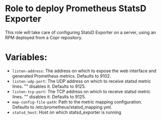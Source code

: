 Role to deploy Prometheus StatsD Exporter
=========================================

This role will take care of configuring StatsD Exporter on a server, using an
RPM deployed from a Copr repository.

# Variables:

* `listen-address`:  The address on which to expose the web interface and
                     generated Prometheus metrics. Defaults to 9102.
* `listen-udp-port`: The UDP address on which to receive statsd metric lines.
                     "" disables it. Defaults to 9125.
* `listen-tcp-port`: The TCP address on which to receive statsd metric lines.
                     "" disables it. Defaults to 9125.
* `map-config-file-path`: Path to the metric mapping configuration.
                          Defaults to /etc/prometheus/statsd_mapping.yml.
* `statsd_host`: Host on which statsd_exporter is running
